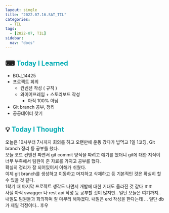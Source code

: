 ```yaml
---
layout: single
title: "2022.07.16.SAT_TIL"
categories:
  - TIL
tags:
  - [2022-07, TIL]
sidebar:
  nav: "docs"
---
```


## ⌨ <a style="color:#00adb5">Today I Learned</a>

- BOJ_14425
- 프로젝트 회의
  - 컨벤션 작성 ( 규칙 )
  - 와이어프레임 + 스토리보드 작성
    - 아직 100% 아님
- Git branch 공부, 정리
- 공공데이터 찾기

## 💡 <a style="color:#00adb5">Today I Thought</a>

오늘은 10시부터 7시까지 회의를 하고 오랜만에 운동 갔다가 밥먹고 1일 1코딩, Git branch 정리 등 공부를 했다.<br>
오늘 코드 컨벤션 짜면서 git commit 양식을 짜려고 얘기를 했더니 git에 대한 지식이 너무 부족해서 팀원이 준 자료를 가지고 공부를 했다.<br>
확실히 정리가 잘 되어있어서 이해가 쉬웠다. <br>
이제 git branch를 생성하고 이동하고 머지하고 삭제하고 등 기본적인 것은 확실히 할 수 있을 것 같다.<br>
1학기 때 마지막 프로젝트 생각도 나면서 개발에 대한 기대도 올라진 것 같다 ㅎㅎ<br>
사실 아직 swagger 나 rest api 작성 등 공부할 것이 많지만.. 일단 오늘은 여기까지..<br>
내일도 팀원들과 회의하며 잘 마무리 해야겠다. 내일은 erd 작성을 한다는데 ... 일단 db가 제일 걱정이다.. 후우

